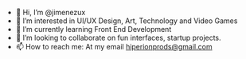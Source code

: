 - 👋 Hi, I’m @jimenezux
- 👀 I’m interested in UI/UX Design, Art, Technology and Video Games
- 🌱 I’m currently learning Front End Development
- 💞️ I’m looking to collaborate on fun interfaces, startup projects.
- 📫 How to reach me: At my email hiperionprods@gmail.com 

<!---
jimenezux/jimenezux is a ✨ special ✨ repository because its `README.md` (this file) appears on your GitHub profile.
You can click the Preview link to take a look at your changes.
--->
